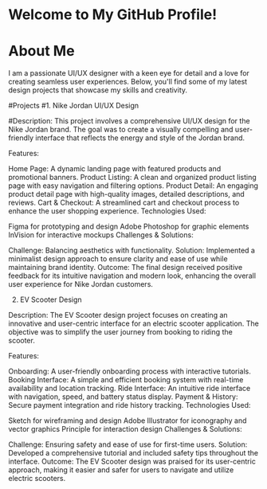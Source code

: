 # Welcome to My GitHub Profile!
# About Me
I am a passionate UI/UX designer with a keen eye for detail and a love for creating seamless user experiences. Below, you'll find some of my latest design projects that showcase my skills and creativity.

#Projects
#1. Nike Jordan UI/UX Design

#Description:
This project involves a comprehensive UI/UX design for the Nike Jordan brand. The goal was to create a visually compelling and user-friendly interface that reflects the energy and style of the Jordan brand.

Features:

Home Page: A dynamic landing page with featured products and promotional banners.
Product Listing: A clean and organized product listing page with easy navigation and filtering options.
Product Detail: An engaging product detail page with high-quality images, detailed descriptions, and reviews.
Cart & Checkout: A streamlined cart and checkout process to enhance the user shopping experience.
Technologies Used:

Figma for prototyping and design
Adobe Photoshop for graphic elements
InVision for interactive mockups
Challenges & Solutions:

Challenge: Balancing aesthetics with functionality.
Solution: Implemented a minimalist design approach to ensure clarity and ease of use while maintaining brand identity.
Outcome:
The final design received positive feedback for its intuitive navigation and modern look, enhancing the overall user experience for Nike Jordan customers.

2. EV Scooter Design

Description:
The EV Scooter design project focuses on creating an innovative and user-centric interface for an electric scooter application. The objective was to simplify the user journey from booking to riding the scooter.

Features:

Onboarding: A user-friendly onboarding process with interactive tutorials.
Booking Interface: A simple and efficient booking system with real-time availability and location tracking.
Ride Interface: An intuitive ride interface with navigation, speed, and battery status display.
Payment & History: Secure payment integration and ride history tracking.
Technologies Used:

Sketch for wireframing and design
Adobe Illustrator for iconography and vector graphics
Principle for interaction design
Challenges & Solutions:

Challenge: Ensuring safety and ease of use for first-time users.
Solution: Developed a comprehensive tutorial and included safety tips throughout the interface.
Outcome:
The EV Scooter design was praised for its user-centric approach, making it easier and safer for users to navigate and utilize electric scooters.
